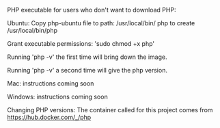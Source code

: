 PHP executable for users who don't want to download PHP:

Ubuntu:
Copy php-ubuntu file to path: /usr/local/bin/ php
to create /usr/local/bin/php

Grant executable permissions: 'sudo chmod +x php'

Running 'php -v' the first time will bring down the image.

Running 'php -v' a second time will give the php version.



Mac:
instructions coming soon

Windows:
instructions coming soon



Changing PHP versions:
The container called for this project comes from https://hub.docker.com/_/php
